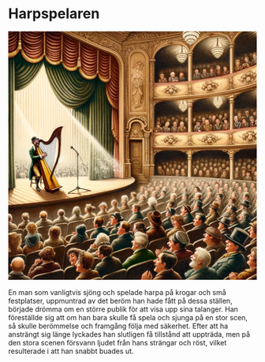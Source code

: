 # Harpspelaren

<img src="10.png" width="512">

En man som vanligtvis sjöng och spelade harpa på krogar och små festplatser, uppmuntrad av det beröm han hade fått på dessa ställen, började drömma om en större publik för att visa upp sina talanger. Han föreställde sig att om han bara skulle få spela och sjunga på en stor scen, så skulle berömmelse och framgång följa med säkerhet. Efter att ha ansträngt sig länge lyckades han slutligen få tillstånd att uppträda, men på den stora scenen försvann ljudet från hans strängar och röst, vilket resulterade i att han snabbt buades ut.
